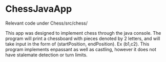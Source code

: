 # ChessJavaApp

Relevant code under Chess/src/chess/

This app was designed to implement chess through the java console. The program will print a chessboard with pieces denoted by 2 letters, and will take input in the form of (startPosition, endPosition). Ex (b1,c2). This program implements enpassant as well as castling, however it does not have stalemate detection or turn limits.

